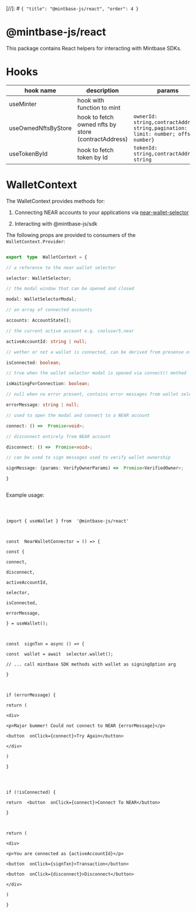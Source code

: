 
[//]: # `{ "title": "@mintbase-js/react", "order": 4 }`

# @mintbase-js/react


This package contains React helpers for interacting with Mintbase SDKs.

# Hooks


|hook name| description  | params
|--|--|--|
|useMinter  | hook with function to mint | |
|useOwnedNftsByStore  | hook to fetch owned nfts by store (contractAddress)  | `ownerId: string,contractAddress: string,pagination: { limit: number; offset?: number}` |
|useTokenById  | hook to fetch token by Id  | `tokenId: string,contractAddress: string` |


# WalletContext



The WalletContext provides methods for:



1. Connecting NEAR accounts to your applications via [near-wallet-selector](https://github.com/near/wallet-selector/)

2. Interacting with @mintbase-js/sdk




The following props are provided to consumers of the `WalletContext.Provider`:



```ts

export  type  WalletContext = {

// a reference to the near wallet selector

selector: WalletSelector;

// the modal window that can be opened and closed

modal: WalletSelectorModal;

// an array of connected accounts

accounts: AccountState[];

// the current active account e.g. cooluser5.near

activeAccountId: string | null;

// wether or not a wallet is connected, can be derived from presense of activeAccountId

isConnected: boolean;

// true when the wallet selector modal is opened via connect() method

isWaitingForConnection: boolean;

// null when no error present, contains error messages from wallet selector otherwise

errorMessage: string | null;

// used to open the modal and connect to a NEAR account

connect: () =>  Promise<void>;

// disconnect entirely from NEAR account

disconnect: () =>  Promise<void>;

// can be used to sign messages used to verify wallet ownership

signMessage: (params: VerifyOwnerParams) =>  Promise<VerifiedOwner>;

}



```



Example usage:



```tsx



import { useWallet } from  '@mintbase-js/react'



const  NearWalletConnector = () => {

const {

connect,

disconnect,

activeAccountId,

selector,

isConnected,

errorMessage,

} = useWallet();



const  signTxn = async () => {

const  wallet = await  selector.wallet();

// ... call mintbase SDK methods with wallet as signingOption arg

}



if (errorMessage) {

return (

<div>

<p>Major bummer! Could not connect to NEAR {errorMessage}</p>

<button  onClick={connect}>Try Again</button>

</div>

)

}




if (!isConnected) {

return  <button  onClick={connect}>Connect To NEAR</button>

}



return (

<div>

<p>You are connected as {activeAccountId}</p>

<button  onClick={signTxn}>Transaction</button>

<button  onClick={disconnect}>Disconnect</button>

</div>

)

}



```
